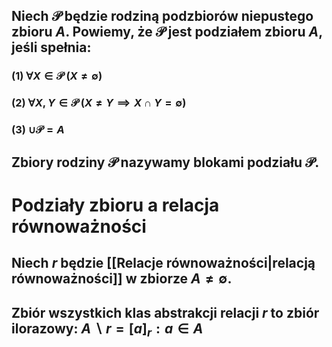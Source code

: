 ## Niech $\mathcal{P}$ będzie rodziną podzbiorów niepustego zbioru $A$. Powiemy, że $\mathcal{P}$ jest **podziałem zbioru** $A$, jeśli spełnia:
### (1) $\forall X \in \mathcal{P}\:(X \neq \emptyset)$
### (2) $\forall X,Y \in \mathcal{P}\:(X \neq Y \implies X \cap Y = \emptyset)$
### (3) $\cup\mathcal{P}=A$
## Zbiory rodziny $\mathcal{P}$ nazywamy **blokami podziału $\mathcal{P}$**.


# Podziały zbioru a relacja równoważności
## Niech $r$ będzie [[Relacje równoważności|relacją równoważności]] w zbiorze $A \neq \emptyset$. 

## Zbiór wszystkich klas abstrakcji relacji $r$ to **zbiór ilorazowy**: $A \backslash r = {[a]_r: a \in A}$
